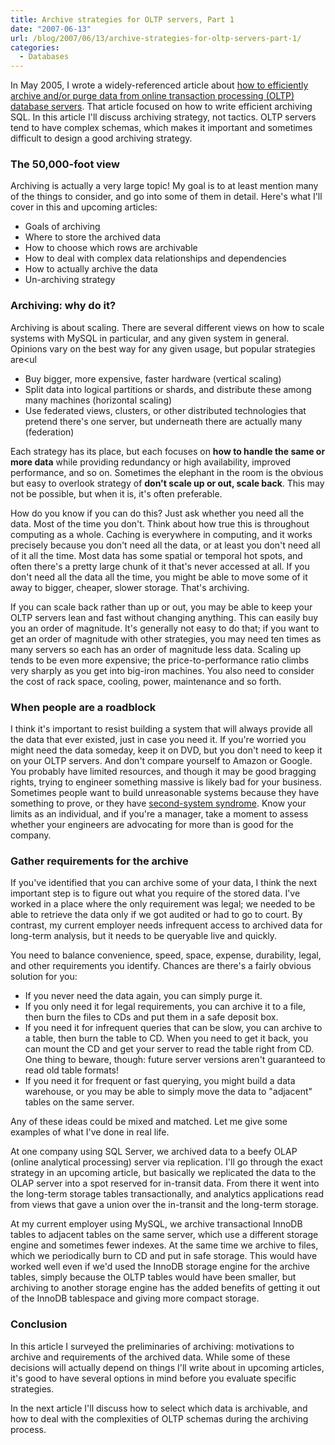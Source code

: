 ```yaml
---
title: Archive strategies for OLTP servers, Part 1
date: "2007-06-13"
url: /blog/2007/06/13/archive-strategies-for-oltp-servers-part-1/
categories:
  - Databases
---
```

In May 2005, I wrote a widely-referenced article about [how to efficiently archive and/or purge data from online transaction processing (OLTP) database servers][1]. That article focused on how to write efficient archiving SQL. In this article I'll discuss archiving strategy, not tactics. OLTP servers tend to have complex schemas, which makes it important and sometimes difficult to design a good archiving strategy.

### The 50,000-foot view

Archiving is actually a very large topic! My goal is to at least mention many of the things to consider, and go into some of them in detail. Here's what I'll cover in this and upcoming articles:

*   Goals of archiving
*   Where to store the archived data
*   How to choose which rows are archivable
*   How to deal with complex data relationships and dependencies
*   How to actually archive the data
*   Un-archiving strategy

### Archiving: why do it?

Archiving is about scaling. There are several different views on how to scale systems with MySQL in particular, and any given system in general. Opinions vary on the best way for any given usage, but popular strategies are<ul 

*   Buy bigger, more expensive, faster hardware (vertical scaling)
*   Split data into logical partitions or shards, and distribute these among many machines (horizontal scaling)
*   Use federated views, clusters, or other distributed technologies that pretend there's one server, but underneath there are actually many (federation)</ul> 
Each strategy has its place, but each focuses on **how to handle the same or more data** while providing redundancy or high availability, improved performance, and so on. Sometimes the elephant in the room is the obvious but easy to overlook strategy of **don't scale up or out, scale back**. This may not be possible, but when it is, it's often preferable.

How do you know if you can do this? Just ask whether you need all the data. Most of the time you don't. Think about how true this is throughout computing as a whole. Caching is everywhere in computing, and it works precisely because you don't need all the data, or at least you don't need all of it all the time. Most data has some spatial or temporal hot spots, and often there's a pretty large chunk of it that's never accessed at all. If you don't need all the data all the time, you might be able to move some of it away to bigger, cheaper, slower storage. That's archiving.

If you can scale back rather than up or out, you may be able to keep your OLTP servers lean and fast without changing anything. This can easily buy you an order of magnitude. It's generally not easy to do that; if you want to get an order of magnitude with other strategies, you may need ten times as many servers so each has an order of magnitude less data. Scaling up tends to be even more expensive; the price-to-performance ratio climbs very sharply as you get into big-iron machines. You also need to consider the cost of rack space, cooling, power, maintenance and so forth.

### When people are a roadblock

I think it's important to resist building a system that will always provide all the data that ever existed, just in case you need it. If you're worried you might need the data someday, keep it on DVD, but you don't need to keep it on your OLTP servers. And don't compare yourself to Amazon or Google. You probably have limited resources, and though it may be good bragging rights, trying to engineer something massive is likely bad for your business. Sometimes people want to build unreasonable systems because they have something to prove, or they have [second-system syndrome][2]. Know your limits as an individual, and if you're a manager, take a moment to assess whether your engineers are advocating for more than is good for the company.

### Gather requirements for the archive

If you've identified that you can archive some of your data, I think the next important step is to figure out what you require of the stored data. I've worked in a place where the only requirement was legal; we needed to be able to retrieve the data only if we got audited or had to go to court. By contrast, my current employer needs infrequent access to archived data for long-term analysis, but it needs to be queryable live and quickly.

You need to balance convenience, speed, space, expense, durability, legal, and other requirements you identify. Chances are there's a fairly obvious solution for you:

*   If you never need the data again, you can simply purge it.
*   If you only need it for legal requirements, you can archive it to a file, then burn the files to CDs and put them in a safe deposit box.
*   If you need it for infrequent queries that can be slow, you can archive to a table, then burn the table to CD. When you need to get it back, you can mount the CD and get your server to read the table right from CD. One thing to beware, though: future server versions aren't guaranteed to read old table formats!
*   If you need it for frequent or fast querying, you might build a data warehouse, or you may be able to simply move the data to "adjacent" tables on the same server.

Any of these ideas could be mixed and matched. Let me give some examples of what I've done in real life.

At one company using SQL Server, we archived data to a beefy OLAP (online analytical processing) server via replication. I'll go through the exact strategy in an upcoming article, but basically we replicated the data to the OLAP server into a spot reserved for in-transit data. From there it went into the long-term storage tables transactionally, and analytics applications read from views that gave a union over the in-transit and the long-term storage.

At my current employer using MySQL, we archive transactional InnoDB tables to adjacent tables on the same server, which use a different storage engine and sometimes fewer indexes. At the same time we archive to files, which we periodically burn to CD and put in safe storage. This would have worked well even if we'd used the InnoDB storage engine for the archive tables, simply because the OLTP tables would have been smaller, but archiving to another storage engine has the added benefits of getting it out of the InnoDB tablespace and giving more compact storage.

### Conclusion

In this article I surveyed the preliminaries of archiving: motivations to archive and requirements of the archived data. While some of these decisions will actually depend on things I'll write about in upcoming articles, it's good to have several options in mind before you evaluate specific strategies.

In the next article I'll discuss how to select which data is archivable, and how to deal with the complexities of OLTP schemas during the archiving process.

 [1]: http://www.xaprb.com/blog/2006/05/02/how-to-write-efficient-archiving-and-purging-jobs-in-sql/
 [2]: http://en.wikipedia.org/wiki/The_Mythical_Man-Month
